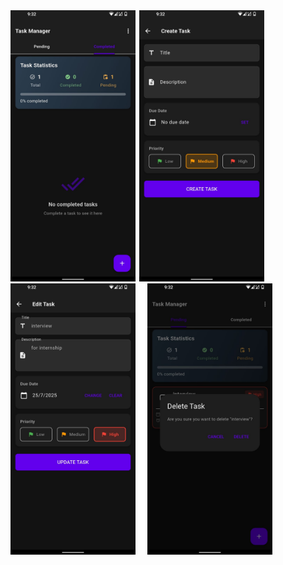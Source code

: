 <img src="assets/pic1.jpg" width="200" style="margin-right: 2px;" />
<img src="assets/pic2.jpg" width="200" />

<br/>

<img src="assets/pic3.jpg" width="200" style="margin-right: 15px;" />
<img src="assets/pic4.jpg" width="200" />
